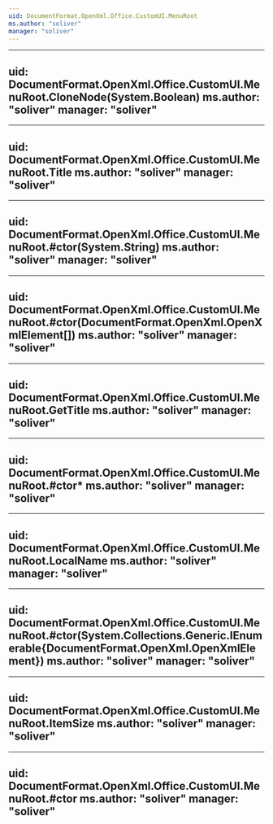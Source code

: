 ```yaml
---
uid: DocumentFormat.OpenXml.Office.CustomUI.MenuRoot
ms.author: "soliver"
manager: "soliver"
---
```


---
uid: DocumentFormat.OpenXml.Office.CustomUI.MenuRoot.CloneNode(System.Boolean)
ms.author: "soliver"
manager: "soliver"
---

---
uid: DocumentFormat.OpenXml.Office.CustomUI.MenuRoot.Title
ms.author: "soliver"
manager: "soliver"
---

---
uid: DocumentFormat.OpenXml.Office.CustomUI.MenuRoot.#ctor(System.String)
ms.author: "soliver"
manager: "soliver"
---

---
uid: DocumentFormat.OpenXml.Office.CustomUI.MenuRoot.#ctor(DocumentFormat.OpenXml.OpenXmlElement[])
ms.author: "soliver"
manager: "soliver"
---

---
uid: DocumentFormat.OpenXml.Office.CustomUI.MenuRoot.GetTitle
ms.author: "soliver"
manager: "soliver"
---

---
uid: DocumentFormat.OpenXml.Office.CustomUI.MenuRoot.#ctor*
ms.author: "soliver"
manager: "soliver"
---

---
uid: DocumentFormat.OpenXml.Office.CustomUI.MenuRoot.LocalName
ms.author: "soliver"
manager: "soliver"
---

---
uid: DocumentFormat.OpenXml.Office.CustomUI.MenuRoot.#ctor(System.Collections.Generic.IEnumerable{DocumentFormat.OpenXml.OpenXmlElement})
ms.author: "soliver"
manager: "soliver"
---

---
uid: DocumentFormat.OpenXml.Office.CustomUI.MenuRoot.ItemSize
ms.author: "soliver"
manager: "soliver"
---

---
uid: DocumentFormat.OpenXml.Office.CustomUI.MenuRoot.#ctor
ms.author: "soliver"
manager: "soliver"
---
